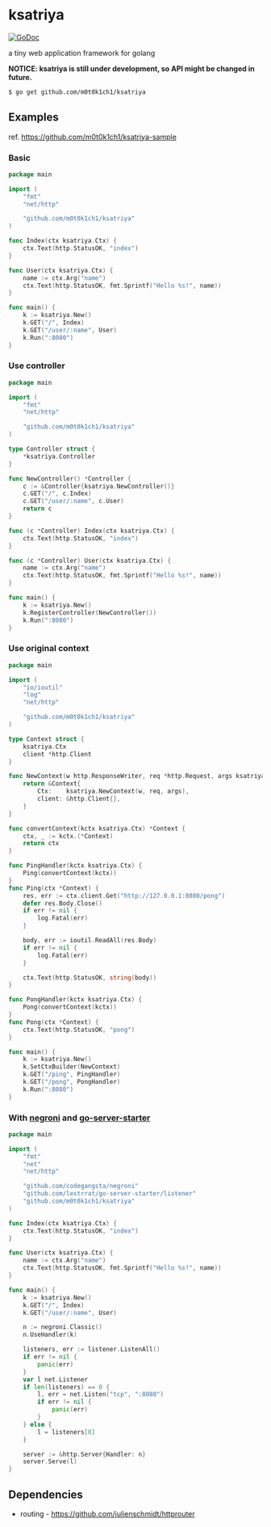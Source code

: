 ksatriya
========

[![GoDoc](https://godoc.org/github.com/m0t0k1ch1/ksatriya?status.svg)](https://godoc.org/github.com/m0t0k1ch1/ksatriya)

a tiny web application framework for golang

**NOTICE: ksatriya is still under development, so API might be changed in future.**

``` sh
$ go get github.com/m0t0k1ch1/ksatriya
```

## Examples

ref. https://github.com/m0t0k1ch1/ksatriya-sample

### Basic

``` go
package main

import (
	"fmt"
	"net/http"

	"github.com/m0t0k1ch1/ksatriya"
)

func Index(ctx ksatriya.Ctx) {
	ctx.Text(http.StatusOK, "index")
}

func User(ctx ksatriya.Ctx) {
	name := ctx.Arg("name")
	ctx.Text(http.StatusOK, fmt.Sprintf("Hello %s!", name))
}

func main() {
	k := ksatriya.New()
	k.GET("/", Index)
	k.GET("/user/:name", User)
	k.Run(":8080")
}
```

### Use controller

``` go
package main

import (
    "fmt"
    "net/http"

    "github.com/m0t0k1ch1/ksatriya"
)

type Controller struct {
    *ksatriya.Controller
}

func NewController() *Controller {
    c := &Controller{ksatriya.NewController()}
    c.GET("/", c.Index)
    c.GET("/user/:name", c.User)
    return c
}

func (c *Controller) Index(ctx ksatriya.Ctx) {
    ctx.Text(http.StatusOK, "index")
}

func (c *Controller) User(ctx ksatriya.Ctx) {
    name := ctx.Arg("name")
    ctx.Text(http.StatusOK, fmt.Sprintf("Hello %s!", name))
}

func main() {
    k := ksatriya.New()
    k.RegisterController(NewController())
    k.Run(":8080")
}
```

### Use original context

``` go
package main

import (
	"io/ioutil"
	"log"
	"net/http"

	"github.com/m0t0k1ch1/ksatriya"
)

type Context struct {
	ksatriya.Ctx
	client *http.Client
}

func NewContext(w http.ResponseWriter, req *http.Request, args ksatriya.Args) ksatriya.Ctx {
	return &Context{
		Ctx:    ksatriya.NewContext(w, req, args),
		client: &http.Client{},
	}
}

func convertContext(kctx ksatriya.Ctx) *Context {
	ctx, _ := kctx.(*Context)
	return ctx
}

func PingHandler(kctx ksatriya.Ctx) {
	Ping(convertContext(kctx))
}
func Ping(ctx *Context) {
	res, err := ctx.client.Get("http://127.0.0.1:8080/pong")
	defer res.Body.Close()
	if err != nil {
		log.Fatal(err)
	}

	body, err := ioutil.ReadAll(res.Body)
	if err != nil {
		log.Fatal(err)
	}

	ctx.Text(http.StatusOK, string(body))
}

func PongHandler(kctx ksatriya.Ctx) {
	Pong(convertContext(kctx))
}
func Pong(ctx *Context) {
	ctx.Text(http.StatusOK, "pong")
}

func main() {
	k := ksatriya.New()
	k.SetCtxBuilder(NewContext)
	k.GET("/ping", PingHandler)
	k.GET("/pong", PongHandler)
	k.Run(":8080")
}
```

### With [negroni](https://github.com/codegangsta/negroni) and [go-server-starter](https://github.com/lestrrat/go-server-starter)

``` go
package main

import (
	"fmt"
	"net"
	"net/http"

	"github.com/codegangsta/negroni"
	"github.com/lestrrat/go-server-starter/listener"
	"github.com/m0t0k1ch1/ksatriya"
)

func Index(ctx ksatriya.Ctx) {
	ctx.Text(http.StatusOK, "index")
}

func User(ctx ksatriya.Ctx) {
	name := ctx.Arg("name")
	ctx.Text(http.StatusOK, fmt.Sprintf("Hello %s!", name))
}

func main() {
	k := ksatriya.New()
	k.GET("/", Index)
	k.GET("/user/:name", User)

	n := negroni.Classic()
	n.UseHandler(k)

	listeners, err := listener.ListenAll()
	if err != nil {
		panic(err)
	}
	var l net.Listener
	if len(listeners) == 0 {
		l, err = net.Listen("tcp", ":8080")
		if err != nil {
			panic(err)
		}
	} else {
		l = listeners[0]
	}

	server := &http.Server{Handler: n}
	server.Serve(l)
}
```

## Dependencies

* routing - https://github.com/julienschmidt/httprouter
